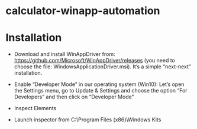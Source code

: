 # calculator-winapp-automation
# Installation

* Download and install WinAppDriver from: https://github.com/Microsoft/WinAppDriver/releases (you need to choose the file: WindowsApplicationDriver.msi). It’s a simple “next-next” installation.

* Enable “Developer Mode” in our operating system (Win10): Let’s open the Settings menu, go to Update & Settings and choose the option “For Developers” and then click on “Developer Mode”

* Inspect Elements

* Launch inspector from C:\Program Files (x86)\Windows Kits
